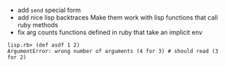- add `send` special form
- add nice lisp backtraces
  Make them work with lisp functions that call ruby methods
- fix arg counts functions defined in ruby that take an implicit env

```
lisp.rb> (def asdf 1 2)
ArgumentError: wrong number of arguments (4 for 3) # should read (3 for 2)
```
